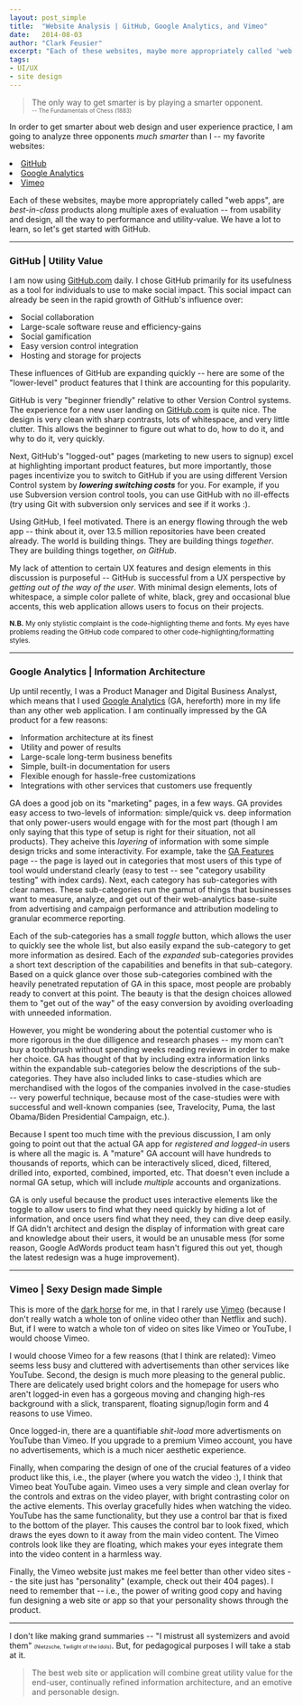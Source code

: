 ```yaml
---
layout: post_simple
title:  "Website Analysis | GitHub, Google Analytics, and Vimeo"
date:   2014-08-03
author: "Clark Feusier"
excerpt: "Each of these websites, maybe more appropriately called 'web apps', are best-in-class products along multiple axes of evaluation -- from usability and design, all the way to performance and utility-value. In this post, I discuss the good and bad ..."
tags:
- UI/UX
- site design
---
```


<blockquote>The only way to get smarter is by playing a smarter opponent.<br />
    <span style="font-size: 10px;">-- The Fundamentals of Chess (1883)</span>
</blockquote>

In order to get smarter about web design and user experience practice, I am going to analyze three opponents <em>much smarter</em> than I -- my favorite websites:
<li><a href="http://github.com">GitHub</a></li>
<li><a href="http://google.com/analytics">Google Analytics</a></li>
<li><a href="http://vimeo.com">Vimeo</a></li>


Each of these websites, maybe more appropriately called "web apps", are <em>best-in-class</em> products along multiple axes of evaluation -- from usability and design, all the way to performance and utility-value. We have a lot to learn, so let's get started with GitHub.

<hr />
<h3>GitHub | Utility Value</h3>

I am now using <a href="http://github.com">GitHub.com</a> daily. I chose GitHub primarily for its usefulness as a tool for individuals to use to make social impact. This social impact can already be seen in the rapid growth of GitHub's influence over:
<li>Social collaboration</li>
<li>Large-scale software reuse and efficiency-gains</li>
<li>Social gamification</li>
<li>Easy version control integration</li>
<li>Hosting and storage for projects</li>


These influences of GitHub are expanding quickly -- here are some of the "lower-level" product features that I think are accounting for this popularity.


GitHub is very "beginner friendly" relative to other Version Control systems. The experience for a new user landing on <a href="http://github.com">GitHub.com</a> is quite nice. The design is very clean with sharp contrasts, lots of whitespace, and very little clutter. This allows the beginner to figure out what to do, how to do it, and why to do it, very quickly.


Next, GitHub's "logged-out" pages (marketing to new users to signup) excel at highlighting important product features, but more importantly, those pages incentivize you to switch to GitHub if you are using different Version Control system by <em><strong>lowering switching costs</strong></em> for you. For example, if you use Subversion version control tools, you can use GitHub with no ill-effects (try using Git with subversion only services and see if it works :).


Using GitHub, I feel motivated. There is an energy flowing through the web app -- think about it, over 13.5 million repositories have been created already. The world is building things. They are building things <em>together</em>. They are building things together, <em>on GitHub</em>.


My lack of attention to certain UX features and design elements in this discussion is purposeful -- GitHub is successful from a UX perspective by <em>getting out of the way of the user</em>. With minimal design elements, lots of whitespace, a simple color pallete of white, black, grey and occasional blue accents, this web application allows users to focus on their projects.

<p style="font-size: 9pt;">
    <strong>N.B.</strong>
    My only stylistic complaint is the code-highlighting theme and fonts. My eyes have problems reading the GitHub code compared to other code-highlighting/formatting styles.
</p>
<hr />
<h3>Google Analytics | Information Architecture</h3>

Up until recently, I was a Product Manager and Digital Business Analyst, which means that I used <a href="http://google.com/analytics">Google Analytics</a> (GA, hereforth) more in my life than any other web application. I am continually impressed by the GA product for a few reasons:
<li>Information architecture at its finest</li>
<li>Utility and power of results</li>
<li>Large-scale long-term business benefits</li>
<li>Simple, built-in documentation for users</li>
<li>Flexible enough for hassle-free customizations</li>
<li>Integrations with other services that customers use frequently</li>


GA does a good job on its "marketing" pages, in a few ways. GA provides easy access to two-levels of information: simple/quick vs. deep information that only power-users would engage with for the most part (though I am only saying that this type of setup is right for their situation, not all products). They acheive this <em>layering</em> of information with some simple design tricks and some interactivity. For example, take the <a href="http://www.google.com/analytics/features/">GA Features</a> page -- the page is layed out in categories that most users of this type of tool would understand clearly (easy to test -- see "category usability testing" with index cards). Next, each category has sub-categories with clear names. These sub-categories run the gamut of things that businesses want to measure, analyze, and get out of their web-analytics base-suite from advertising and campaign performance and attribution modeling to granular ecommerce reporting.


Each of the sub-categories has a small <em>toggle</em> button, which allows the user to quickly see the whole list, but also easily expand the sub-category to get more information as desired. Each of the <em>expanded</em> sub-categories provides a short text description of the capabilities and benefits in that sub-category.
Based on a quick glance over those sub-categories combined with the heavily penetrated reputation of GA in this space, most people are probably ready to convert at this point. The beauty is that the design choices allowed them to "get out of the way" of the easy conversion by avoiding overloading with unneeded information.


However, you might be wondering about the potential customer who is more rigorous in the due dilligence and research phases -- my mom can't buy a toothbrush without spending weeks reading reviews in order to make her choice. GA has thought of that by including extra information links within the expandable sub-categories below the descriptions of the sub-categories. They have also included links to case-studies which are merchandised with the logos of the companies involved in the case-studies -- very powerful technique, because most of the case-studies were with successful and well-known companies (see, Travelocity, Puma, the last Obama/Biden Presidential Campaign, etc.).


Because I spent too much time with the previous discussion, I am only going to point out that the actual GA app for <em>registered and logged-in</em> users is where all the magic is. A "mature" GA account will have hundreds to thousands of reports, which can be interactively sliced, diced, filtered, drilled into, exported, combined, imported, etc. That doesn't even include a normal GA setup, which will include <em>multiple</em> accounts and organizations.


GA is only useful because the product uses interactive elements like the toggle to allow users to find what they need quickly by hiding a lot of information, and once users find what they need, they can dive deep easily. If GA didn't architect and design the display of information with great care and knowledge about their users, it would be an unusable mess (for some reason, Google AdWords product team hasn't figured this out yet, though the latest redesign was a huge improvement).

<hr />
<h3>Vimeo | Sexy Design made Simple</h3>

This is more of the <a href="https://www.youtube.com/watch?v=MQKriKpkW8g&feature=kp">dark horse</a> for me, in that I rarely use <a href="http://vimeo.com">Vimeo</a> (because I don't really watch a whole ton of online video other than Netflix and such). But, if I were to watch a whole ton of video on sites like Vimeo or YouTube, I would choose Vimeo.


I would choose Vimeo for a few reasons (that I think are related): Vimeo seems less busy and cluttered with advertisements than other services like YouTube. Second, the design is much more pleasing to the general public. There are delicately used bright colors and the homepage for users who aren't logged-in even has a gorgeous moving and changing high-res background with a slick, transparent, floating signup/login form and 4 reasons to use Vimeo.


Once logged-in, there are a quantifiable <em>shit-load</em> more advertisments on YouTube than Vimeo. If you upgrade to a premium Vimeo account, you have no advertisements, which is a much nicer aesthetic experience.


Finally, when comparing the design of one of the crucial features of a video product like this, i.e., the player (where you watch the video :), I think that Vimeo beat YouTube again. Vimeo uses a very simple and clean overlay for the controls and extras on the video player, with bright contrasting color on the active elements. This overlay gracefully hides when watching the video. YouTube has the same functionality, but they use a control bar that is fixed to the bottom of the player. This causes the control bar to look fixed, which draws the eyes down to it away from the main video content. The Vimeo controls look like they are floating, which makes your eyes integrate them into the video content in a harmless way.


Finally, the Vimeo website just makes me feel better than other video sites -- the site just has "personality" (example, check out their 404 pages). I need to remember that -- i.e., the power of writing good copy and having fun designing a web site or app so that your personality shows through the product.

<hr />

I don't like making grand summaries -- "I mistrust all systemizers and avoid them" <span style="font-size:9px;">(Nietzsche, Twilight of the Idols)</span>. But, for pedagogical purposes I will take a stab at it.
<blockquote>The best web site or application will combine great utility value for the end-user, continually refined information architecture, and an emotive and personable design.</blockquote>

